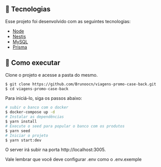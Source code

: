 ## 🧪 Tecnologias

Esse projeto foi desenvolvido com as seguintes tecnologias:

- [Node](https://nodejs.org/en/)
- [Nestjs](https://nestjs.com)
- [MySQL](https://www.mysql.com)
- [Prisma](https://www.prisma.io)

## 🚀 Como executar

Clone o projeto e acesse a pasta do mesmo.

```bash
$ git clone https://github.com/Brunoocn/viagens-promo-case-back.git
$ cd viagens-promo-case-back
```

Para iniciá-lo, siga os passos abaixo:

```bash
# subir o banco com o docker
$ docker-compose up -d
# Instalar as dependências
$ yarn install
# Execute o seed para popular o banco com os produtos
$ yarn seed
# Iniciar o projeto
$ yarn start:dev
```

O server irá subir na porta http://localhost:3005.

Vale lembrar que você deve configurar .env como o .env.exemple